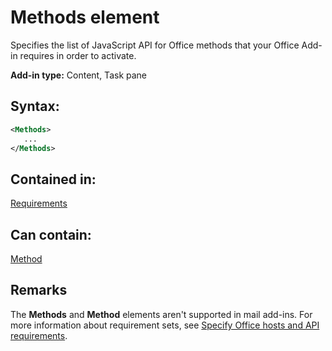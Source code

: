 
# Methods element
Specifies the list of JavaScript API for Office methods that your Office Add-in requires in order to activate.

 **Add-in type:** Content, Task pane


## Syntax:


```XML
<Methods>
   ...
</Methods>
```


## Contained in:

[Requirements](../../reference/manifest/requirements.md)


## Can contain:

[Method](../../reference/manifest/method.md)


## Remarks

The  **Methods** and **Method** elements aren't supported in mail add-ins. For more information about requirement sets, see [Specify Office hosts and API requirements](../../docs/overview/specify-office-hosts-and-api-requirements.md#SpecifyRequirementSets_intro).

